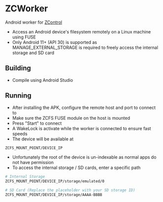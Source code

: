 # ZCWorker
Android worker for [ZControl](https://github.com/ozelentok/ZControl)

- Access an Android device's filesystem remotely on a Linux machine using FUSE
- Only Android 11+ (API 30) is supported as MANAGE_EXTERNAL_STORAGE is required to freely access the internal storage and SD card

## Building
- Compile using Android Studio

## Running
- After installing the APK, configure the remote host and port to connect to
- Make sure the ZCFS FUSE module on the host is mounted
- Press "Start" to connect
- A WakeLock is activate while the worker is connected to ensure fast speeds
- The device will be available at
```bash
ZCFS_MOUNT_POINT/DEVICE_IP
```
- Unfortunately the root of the device is un-indexable as normal apps do not have permission
- To access the internal storage / SD cards, enter a specific path
```bash
# Internal Storage
ZCFS_MOUNT_POINT/DEVICE_IP/storage/emulated/0

# SD Card (Replace the placeholder with your SD storage ID)
ZCFS_MOUNT_POINT/DEVICE_IP/storage/AAAA-BBBB
```
